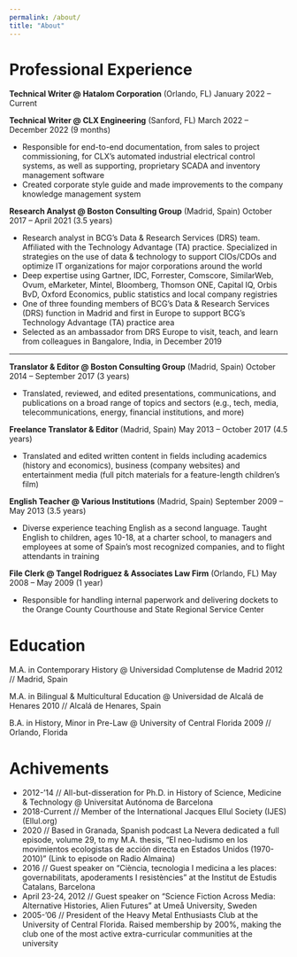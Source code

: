```yaml
---
permalink: /about/
title: "About"
---
```


# Professional Experience
**Technical Writer @ Hatalom Corporation** (Orlando, FL)
January 2022 – Current

**Technical Writer @ CLX Engineering** (Sanford, FL)
March 2022 – December 2022 (9 months)
- Responsible for end-to-end documentation, from sales to project commissioning, for CLX’s automated industrial electrical control systems, as well as supporting, proprietary SCADA and inventory management software
- Created corporate style guide and made improvements to the company knowledge management system

**Research Analyst @ Boston Consulting Group** (Madrid, Spain)
October 2017 – April 2021 (3.5 years)
- Research analyst in BCG’s Data & Research Services (DRS) team. Affiliated with the Technology Advantage (TA) practice. Specialized in strategies on the use of data & technology to support CIOs/CDOs and optimize IT organizations for major corporations around the world
- Deep expertise using Gartner, IDC, Forrester, Comscore, SimilarWeb, Ovum, eMarketer, Mintel, Bloomberg, Thomson ONE, Capital IQ, Orbis BvD, Oxford Economics, public statistics and local company registries
- One of three founding members of BCG’s Data & Research Services (DRS) function in Madrid and first in Europe to support BCG’s Technology Advantage (TA) practice area
- Selected as an ambassador from DRS Europe to visit, teach, and learn from colleagues in Bangalore, India, in December 2019

---

**Translator & Editor @ Boston Consulting Group** (Madrid, Spain)
October 2014 – September 2017 (3 years)
- Translated, reviewed, and edited presentations, communications, and publications on a broad range of topics and sectors (e.g., tech, media, telecommunications, energy, financial institutions, and more)

**Freelance Translator & Editor** (Madrid, Spain)
May 2013 – October 2017 (4.5 years)
- Translated and edited written content in fields including academics (history and economics), business (company websites) and entertainment media (full pitch materials for a feature-length children’s film)

**English Teacher @ Various Institutions** (Madrid, Spain)
September 2009 – May 2013 (3.5 years)
- Diverse experience teaching English as a second language. Taught English to children, ages 10-18, at a charter school, to managers and employees at some of Spain’s most recognized companies, and to flight attendants in training

**File Clerk @ Tangel Rodriguez & Associates Law Firm** (Orlando, FL)
May 2008 – May 2009 (1 year)
- Responsible for handling internal paperwork and delivering dockets to the Orange County Courthouse and State Regional Service Center

# Education
M.A. in Contemporary History @ Universidad Complutense de Madrid
2012 // Madrid, Spain

M.A. in Bilingual & Multicultural Education @ Universidad de Alcalá de Henares
2010 // Alcalá de Henares, Spain

B.A. in History, Minor in Pre-Law @ University of Central Florida
2009 // Orlando, Florida

# Achivements
- 2012-’14 // All-but-disseration for Ph.D. in History of Science, Medicine & Technology @ Universitat Autónoma de Barcelona
- 2018-Current // Member of the International Jacques Ellul Society (IJES) (Ellul.org)
- 2020 // Based in Granada, Spanish podcast La Nevera dedicated a full episode, volume 29, to my M.A. thesis, “El neo-ludismo en los movimientos ecologistas de acción directa en Estados Unidos (1970-2010)” (Link to episode on Radio Almaina)
- 2016 // Guest speaker on “Ciència, tecnologia I medicina a les places: governabilitats,
apoderaments I resistències” at the Institut de Estudis Catalans, Barcelona
- April 23-24, 2012 // Guest speaker on “Science Fiction Across Media: Alternative
Histories, Alien Futures” at Umeå University, Sweden
- 2005-’06 // President of the Heavy Metal Enthusiasts Club at the University of Central Florida. Raised membership by 200%, making the club one of the most active extra-curricular communities at the university
